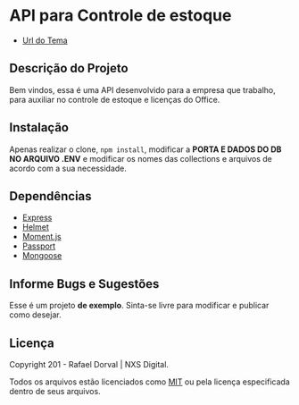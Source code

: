 # API para Controle de estoque #

* [Url do Tema](https://github.com/rafaeldorval/inventory-control.git)

## Descrição do Projeto ##

Bem vindos, essa é uma API desenvolvido para a empresa que trabalho, para auxiliar no controle de estoque e licenças do Office.

## Instalação ##

Apenas realizar o clone, `npm install`, modificar a **PORTA E DADOS DO DB NO ARQUIVO .ENV** e modificar os nomes das collections e arquivos de acordo com a sua necessidade.

## Dependências ##

* [Express](https://github.com/expressjs/express)
* [Helmet](https://github.com/helmetjs/helmet)
* [Moment.js](https://github.com/moment/moment)
* [Passport](https://github.com/jaredhanson/passport)
* [Mongoose](https://github.com/cesanta/mongoose)

## Informe Bugs e Sugestões ##

Esse é um projeto **de exemplo**. Sinta-se livre para modificar e publicar como desejar.

## Licença ##

Copyright 201 - Rafael Dorval | NXS Digital.

Todos os arquivos estão licenciados como [MIT](http://opensource.org/licenses/MIT) ou pela licença especificada dentro de seus arquivos.